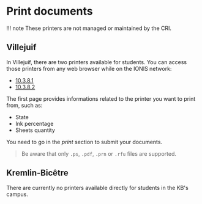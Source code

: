 # Print documents

!!! note
    These printers are not managed or maintained by the CRI.

## Villejuif

 In Villejuif, there are two printers available for students. You can access those printers from any web browser
while on the IONIS network:

- [10.3.8.1](https://10.3.8.1)
- [10.3.8.2](https://10.3.8.2)

 The first page provides informations related to the printer you want to print from, such as:

- State
- Ink percentage
- Sheets quantity

 You need to go in the *print* section to submit your documents.

 > Be aware that only `.ps`, `.pdf`, `.prn` or `.rfu` files are supported.

## Kremlin-Bicêtre

There are currently no printers available directly for students in the KB's
campus.
